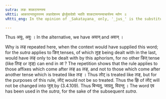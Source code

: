```yaml
---
sutra: लङः शाकटायनस्य
vRtti: आकारान्तादुत्तरस्य लङादेशस्य झेर्जुसादेशो भवति शाकटायनस्याचार्यस्य मतेन ॥
vRtti_eng: In the opinion of _Sakatayana_ only, '_jus_' is the substitute of '_jhi_', in the Imperfect of the roots which end in a long '_a_'.

---
```

Thus अयुः, अवुः । In the alternative, we have अयान् and अवान् ।  

Why is लङ् repeated here, when the context would have supplied this word; for the _sutra_ applies to ङित् tenses, of which लुङ् being dealt with in the last, would have लङ् only to be dealt with by this aphorism, for no other ङित् tense (like लिङ् or लृङ्) can end in आ ? The repetition shows that the rule applies to those affixes which come after लङ् as लङ्, and not to those which come after another tense which is treated like लङ् । Thus लोट् is treated like लङ्, but for the purposes of this rule, लोट् would not be so treated. Thus the झि of लोट् will not be changed into जुस् by (3.4.109). Thus बिभ्यतु, जाग्रतु, विदन्तु । The word एव has been used in the _sutra_, for the sake of the subsequent _sutra_.